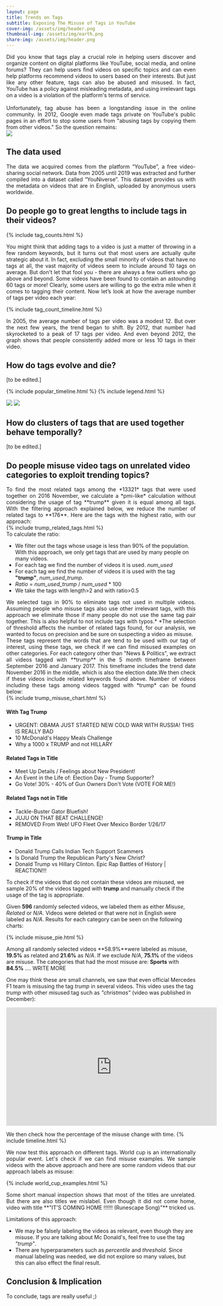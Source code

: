 ```yaml
---
layout: page
title: Trends on Tags 
subtitle: Exposing The Misuse of Tags in YouTube
cover-img: /assets/img/header.png
thumbnail-img: /assets/img/earth.png
share-img: /assets/img/header.png
---
```

<div style="text-align: justify"> Did you know that tags play a crucial role in helping users discover and organize content on digital platforms like YouTube, social media, and online forums? They can help users find videos on specific topics and can even help platforms recommend videos to users based on their interests. But just like any other feature, tags can also be abused and misused. In fact, YouTube has a policy against misleading metadata, and using irrelevant tags on a video is a violation of the platform's terms of service. <br><br>
Unfortunately, tag abuse has been a longstanding issue in the online community. In 2012, Google even made tags private on YouTube's public pages in an effort to stop some users from "abusing tags by copying them from other videos." So the question remains: <br>
<img src="/images/ADA-intro.png">
</div>


## The data used

<div style="text-align: justify"> The data we acquired comes from the platform “YouTube”, a free video-sharing social network. Data from 2005 until 2019 was extracted and further compiled into a dataset called “YouNiverse”. This dataset provides us with the metadata on videos that are in English, uploaded by anonymous users worldwide.  </div>

## Do people go to great lengths to include tags in their videos?

{% include tag_counts.html %}

<div style="text-align: justify"> You might think that adding tags to a video is just a matter of throwing in a few random keywords, but it turns out that most users are actually quite strategic about it. In fact, excluding the small minority of videos that have no tags at all, the vast majority of videos seem to include around 10 tags on average. But don't let that fool you - there are always a few outliers who go above and beyond. Some videos have been found to contain an astounding 60 tags or more! Clearly, some users are willing to go the extra mile when it comes to tagging their content. Now let’s look at how the average number of tags per video each year: </div>

{% include tag_count_timeline.html %}

<div style="text-align: justify"> In 2005, the average number of tags per video was a modest 12. But over the next few years, the trend began to shift. By 2012, that number had skyrocketed to a peak of 17 tags per video. And even beyond 2012, the graph shows that people consistently added more or less 10 tags in their video. </div>




## How do tags evolve and die?

<div style="text-align: justify"> [to be edited.]</div>

{% include popular_timeline.html %}
{% include legend.html %}


<img src="/images/popularity_histogram.png">
<img src="/images/used_histogram.png">


## How do clusters of tags that are used together behave temporally?

<div style="text-align: justify"> [to be edited.]</div>

## Do people misuse video tags on unrelated video categories to exploit trending topics?

<div style="text-align: justify"> To find the most related tags among the *13321* tags that were used together on 2016 November, we calculate a *pmi-like* calculation without considering the usage of tag **trump** given it is equal among all tags. With the filtering approach explained below, we reduce the number of related tags to **176**.
Here are the tags with the highest ratio, with our approach: </div>

<div class="row">
<div class="col-md-6" markdown="1">
  {% include trump_related_tags.html %}
</div>

<div class="col-md-6" markdown="1">
  To calculate the ratio:
  <ul>
    <li>We filter out the tags whose usage is less than 90% of the population. With this approach, we only get tags that are used by many people on many videos.</li>
    <li>For each tag we find the number of videos it is used. <i>num_used</i> </li>
    <li>For each tag we find the number of videos it is used with the tag <b>"trump"</b>,  <i>num_used_trump</i>. </li>
    <li><i>Ratio</i> = <i>num_used_trump</i> / <i>num_used</i> * 100</li>
    <li>We take the tags with length>2 and with ratio>0.5</li>
</ul>

</div>
</div>



<div style="text-align: justify"> We selected tags in 90% to eliminate tags not used in multiple videos. Assuming people who misuse tags also use other irrelevant tags, with this approach we eliminate those if many people do not use the same tag pair together. This is also helpful to not include tags with typos.*
*The selection of threshold affects the number of related tags found, for our analysis, we wanted to focus on precision and be sure on suspecting a video as misuse. </div>

<div style="text-align: justify"> These tags represent the words that are tend to be used with our tag of interest, using these tags, we check if we can find misused examples on other categories. For each category other than "News & Politics", we extract all videos tagged with **trump** in the 5 month timeframe between September 2016 and January 2017. This timeframe includes the trend date November 2016 in the middle, which is also the election date.We then check if these videos include related keywords found above. Number of videos including these tags among videos tagged with *trump* can be found below: </div>

<div class="row" style="max-height: 40%">
  <div class="col-md-6" markdown="1">
  {% include trump_misuse_chart.html %}
  </div>
  <div class="col-md-6 overflow-auto" markdown="1" >
  <div>
    <h4>With Tag Trump</h4>
    <ul>
    <li>URGENT: OBAMA JUST STARTED NEW COLD WAR WITH RUSSIA! THIS IS REALLY BAD</li>
    <li>10 McDonald's Happy Meals Challenge</li>
    <li>Why a 1000 x TRUMP and not HILLARY</li>
    </ul>
    <h4>Related Tags in Title</h4>
    <ul>
    <li>Meet Up Details / Feelings about New President!</li>
    <li>An Event in the Life of: Election Day - Trump Supporter?</li>
    <li>Go Vote! 30% - 40% of Gun Owners Don't Vote (VOTE FOR ME!)</li>
    </ul>
    <h4>Related Tags not in Title</h4>
    <ul>
    <li>Tackle-Buster Gator Bluefish!</li>
    <li>JUJU ON THAT BEAT CHALLENGE!</li>
    <li>REMOVED From Web! UFO Fleet Over Mexico Border 1/26/17</li>
    </ul>
    <h4>Trump in Title</h4>
    <ul>
    <li>Donald Trump Calls Indian Tech Support Scammers</li>
    <li>Is Donald Trump the Republican Party's New Christ?</li>
    <li>Donald Trump vs Hillary Clinton. Epic Rap Battles of History | REACTION!!!</li>
    </ul>
</div>
  </div>
</div>

To check if the videos that do not contain these videos are misused, we sample 20% of the videos tagged with **trump** and manually check if the usage of the tag is appropriate.

Given **596** randomly selected videos, we labeled them as either *Misuse*, *Related* or *N/A*. Videos were deleted or that were not in English were labeled as *N/A*.
Results for each category can be seen on the following charts:

{% include misuse_pie.html %}

Among all randomly selected videos **58.9%**were labeled as misuse, **19.5%** as related and **21.6%** as *N/A*. If we exclude *N/A*, **75.1%** of the videos are misuse.
The categories that had the most misuse are: **Sports** with **84.5%** .... WRITE MORE

One may think these are small channels, we saw that even official Mercedes F1 team is misusing the tag *trump* in several videos. This video uses the tag *trump* with other misused tag such as *"christmas"* (video was published in December):

<iframe width="560" height="315" src="https://www.youtube.com/embed/4p0c2O6tqgg" title="YouTube video player" frameborder="0" allow="accelerometer; autoplay; clipboard-write; encrypted-media; gyroscope; picture-in-picture" allowfullscreen></iframe>

We then check how the percentage of the misuse change with time.
{% include timeline.html %}

<div style="text-align: justify"> We now test this approach on different tags. World cup is an internationally popular event. Let's check if we can find misuse examples. 
We sample videos with the above approach and here are some random videos that our approach labels as misuse: </div>

{% include world_cup_examples.html %}

<div style="text-align: justify"> Some short manual inspection shows that most of the titles are unrelated. But there are also titles we mislabel. Even though it did not come home, video with title **"IT'S COMING HOME !!!!!! (Runescape Song)"** tricked us. </div>

Limitations of this approach:

- We may be falsely labeling the videos as relevant, even though they are misuse. If you are talking about Mc Donald's, feel free to use the tag *"trump"*.
- There are hyperparameters such as *percentile* and *threshold*. Since manual labeling was needed, we did not explore so many values, but this can also effect the final result.

## Conclusion & Implication

To conclude, tags are really useful ;)
